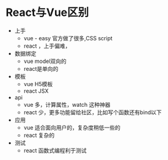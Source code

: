 # React与Vue区别

- 上手
  - vue - easy 官方做了很多,CSS script
  - react ，上手偏难，
- 数据绑定
  - vue model双向的
  - react是单向的
- 模板
  - vue H5模板
  - react JSX
- api
  - vue 多，计算属性，watch 这种神器
  - react 少，更多功能留给社区，比如写个函数还有bind以下
- 应用
  - vue 适合面向用户的，复杂度稍低一些的
  - react 复杂的
- 测试
  - react 函数式编程利于测试
